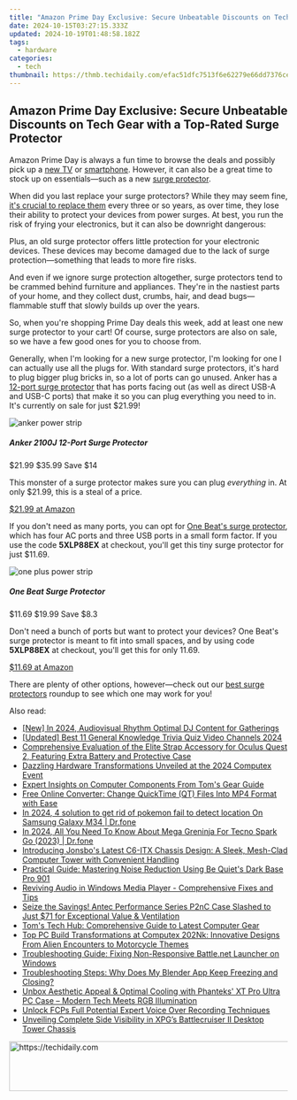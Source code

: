 ```yaml
---
title: "Amazon Prime Day Exclusive: Secure Unbeatable Discounts on Tech Gear with a Top-Rated Surge Protector"
date: 2024-10-15T03:27:15.333Z
updated: 2024-10-19T01:48:58.182Z
tags:
  - hardware
categories:
  - tech
thumbnail: https://thmb.techidaily.com/efac51dfc7513f6e62279e66dd7376ce64f0f15cd255e5dc5db28c7cff1f9e3c.jpg
---
```


## Amazon Prime Day Exclusive: Secure Unbeatable Discounts on Tech Gear with a Top-Rated Surge Protector

Amazon Prime Day is always a fun time to browse the deals and possibly pick up a [new TV](https://smart-video-creator.techidaily.com/jaycut-for-beginners-learn-how-to-edit-videos-online-for-free/) or [smartphone](https://twitter-videos.techidaily.com/hot-takes-highlight-twitters-trending-topics-for-2024/). However, it can also be a great time to stock up on essentials—such as a new [surge protector](https://article-files.techidaily.com/updated-the-ultimate-rankings-top-budget-friendly-photo-editors-online-for-2024/).

 When did you last replace your surge protectors? While they may seem fine, [it's crucial to replace them](https://youtube-lab.techidaily.com/ed-captivating-content-top-three-channel-growth-strategies/) every three or so years, as over time, they lose their ability to protect your devices from power surges. At best, you run the risk of frying your electronics, but it can also be downright dangerous:

 Plus, an old surge protector offers little protection for your electronic devices. These devices may become damaged due to the lack of surge protection—something that leads to more fire risks.

 And even if we ignore surge protection altogether, surge protectors tend to be crammed behind furniture and appliances. They're in the nastiest parts of your home, and they collect dust, crumbs, hair, and dead bugs—flammable stuff that slowly builds up over the years.

 So, when you're shopping Prime Day deals this week, add at least one new surge protector to your cart! Of course, surge protectors are also on sale, so we have a few good ones for you to choose from.

 Generally, when I'm looking for a new surge protector, I'm looking for one I can actually use all the plugs for. With standard surge protectors, it's hard to plug bigger plug bricks in, so a lot of ports can go unused. Anker has a [12-port surge protector](https://www.amazon.com/dp/B09SG2Q23M?tag=htgprimedaysite-20) that has ports facing out (as well as direct USB-A and USB-C ports) that make it so you can plug everything you need to in. It's currently on sale for just $21.99!

![anker power strip](https://static1.howtogeekimages.com/wordpress/wp-content/uploads/2024/07/anker-power-strip.png) 

#####  Anker 2100J 12-Port Surge Protector

$21.99 $35.99 Save $14 

This monster of a surge protector makes sure you can plug _everything_ in. At only $21.99, this is a steal of a price.

[$21.99 at Amazon](https://www.amazon.com/dp/B09SG2Q23M?tag=htgprimedaysite-20) 

 If you don't need as many ports, you can opt for [One Beat's surge protector](https://www.amazon.com/dp/B0B1DKN9HG?tag=htgprimedaysite-20&th=1), which has four AC ports and three USB ports in a small form factor. If you use the code **5XLP88EX** at checkout, you'll get this tiny surge protector for just $11.69.

![one plus power strip](https://static1.howtogeekimages.com/wordpress/wp-content/uploads/2024/07/one-plus-power-strip.png) 

#####  One Beat Surge Protector

$11.69 $19.99 Save $8.3 

Don't need a bunch of ports but want to protect your devices? One Beat's surge protector is meant to fit into small spaces, and by using code **5XLP88EX** at checkout, you'll get this for only 11.69.

[$11.69 at Amazon](https://www.amazon.com/dp/B0B1DKN9HG?tag=htgprimedaysite-20&th=1) 

 There are plenty of other options, however—check out our [best surge protectors](https://article-files.techidaily.com/updated-the-ultimate-rankings-top-budget-friendly-photo-editors-online-for-2024/) roundup to see which one may work for you!

<ins class="adsbygoogle"
     style="display:block"
     data-ad-format="autorelaxed"
     data-ad-client="ca-pub-7571918770474297"
     data-ad-slot="1223367746"></ins>

<ins class="adsbygoogle"
     style="display:block"
     data-ad-client="ca-pub-7571918770474297"
     data-ad-slot="8358498916"
     data-ad-format="auto"
     data-full-width-responsive="true"></ins>

<span class="atpl-alsoreadstyle">Also read:</span>
<div><ul>
<li><a href="https://facebook-record-videos.techidaily.com/new-in-2024-audiovisual-rhythm-optimal-dj-content-for-gatherings/"><u>[New] In 2024, Audiovisual Rhythm Optimal DJ Content for Gatherings</u></a></li>
<li><a href="https://extra-resources.techidaily.com/updated-best-11-general-knowledge-trivia-quiz-video-channels-2024/"><u>[Updated] Best 11 General Knowledge Trivia Quiz Video Channels 2024</u></a></li>
<li><a href="https://buynow-tips.techidaily.com/comprehensive-evaluation-of-the-elite-strap-accessory-for-oculus-quest-2-featuring-extra-battery-and-protective-case/"><u>Comprehensive Evaluation of the Elite Strap Accessory for Oculus Quest 2, Featuring Extra Battery and Protective Case</u></a></li>
<li><a href="https://hardware-help.techidaily.com/dazzling-hardware-transformations-unveiled-at-the-2024-computex-event/"><u>Dazzling Hardware Transformations Unveiled at the 2024 Computex Event</u></a></li>
<li><a href="https://hardware-help.techidaily.com/expert-insights-on-computer-components-from-toms-gear-guide/"><u>Expert Insights on Computer Components From Tom's Gear Guide</u></a></li>
<li><a href="https://win-howtos.techidaily.com/free-online-converter-change-quicktime-qt-files-into-mp4-format-with-ease/"><u>Free Online Converter: Change QuickTime (QT) Files Into MP4 Format with Ease</u></a></li>
<li><a href="https://change-location.techidaily.com/in-2024-4-solution-to-get-rid-of-pokemon-fail-to-detect-location-on-samsung-galaxy-m34-drfone-by-drfone-virtual-android/"><u>In 2024, 4 solution to get rid of pokemon fail to detect location On Samsung Galaxy M34 | Dr.fone</u></a></li>
<li><a href="https://android-pokemon-go.techidaily.com/in-2024-all-you-need-to-know-about-mega-greninja-for-tecno-spark-go-2023-drfone-by-drfone-virtual-android/"><u>In 2024, All You Need To Know About Mega Greninja For Tecno Spark Go (2023) | Dr.fone</u></a></li>
<li><a href="https://hardware-help.techidaily.com/introducing-jonsbos-latest-c6-itx-chassis-design-a-sleek-mesh-clad-computer-tower-with-convenient-handling/"><u>Introducing Jonsbo's Latest C6-ITX Chassis Design: A Sleek, Mesh-Clad Computer Tower with Convenient Handling</u></a></li>
<li><a href="https://hardware-help.techidaily.com/practical-guide-mastering-noise-reduction-using-be-quiets-dark-base-pro-901/"><u>Practical Guide: Mastering Noise Reduction Using Be Quiet's Dark Base Pro 901</u></a></li>
<li><a href="https://sound-issues.techidaily.com/reviving-audio-in-windows-media-player-comprehensive-fixes-and-tips/"><u>Reviving Audio in Windows Media Player - Comprehensive Fixes and Tips</u></a></li>
<li><a href="https://hardware-help.techidaily.com/seize-the-savings-antec-performance-series-p2nc-case-slashed-to-just-71-for-exceptional-value-and-ventilation/"><u>Seize the Savings! Antec Performance Series P2nC Case Slashed to Just $71 for Exceptional Value & Ventilation</u></a></li>
<li><a href="https://hardware-help.techidaily.com/toms-tech-hub-comprehensive-guide-to-latest-computer-gear/"><u>Tom's Tech Hub: Comprehensive Guide to Latest Computer Gear</u></a></li>
<li><a href="https://hardware-help.techidaily.com/top-pc-build-transformations-at-computex-202nk-innovative-designs-from-alien-encounters-to-motorcycle-themes/"><u>Top PC Build Transformations at Computex 202Nk: Innovative Designs From Alien Encounters to Motorcycle Themes</u></a></li>
<li><a href="https://win-answers.techidaily.com/troubleshooting-guide-fixing-non-responsive-battlenet-launcher-on-windows/"><u>Troubleshooting Guide: Fixing Non-Responsive Battle.net Launcher on Windows</u></a></li>
<li><a href="https://win-blog.techidaily.com/troubleshooting-steps-why-does-my-blender-app-keep-freezing-and-closing/"><u>Troubleshooting Steps: Why Does My Blender App Keep Freezing and Closing?</u></a></li>
<li><a href="https://hardware-help.techidaily.com/unbox-aesthetic-appeal-and-optimal-cooling-with-phanteks-xt-pro-ultra-pc-case-modern-tech-meets-rgb-illumination/"><u>Unbox Aesthetic Appeal & Optimal Cooling with Phanteks' XT Pro Ultra PC Case – Modern Tech Meets RGB Illumination</u></a></li>
<li><a href="https://ai-vdieo-software.techidaily.com/unlock-fcps-full-potential-expert-voice-over-recording-techniques/"><u>Unlock FCPs Full Potential Expert Voice Over Recording Techniques</u></a></li>
<li><a href="https://hardware-help.techidaily.com/unveiling-complete-side-visibility-in-xpgs-battlecruiser-ii-desktop-tower-chassis/"><u>Unveiling Complete Side Visibility in XPG’s Battlecruiser II Desktop Tower Chassis</u></a></li>
</ul></div>

<!-- affiliate ads begin -->
<a href="https://unicoeye.pxf.io/c/5597632/2134236/18498" target="_top" id="2134236">
  <img src="//a.impactradius-go.com/display-ad/18498-2134236" border="0" alt="https://techidaily.com" width="728" height="90"/>
</a>
<img height="0" width="0" src="https://unicoeye.pxf.io/i/5597632/2134236/18498" style="position:absolute;visibility:hidden;" border="0" />
<!-- affiliate ads end -->

